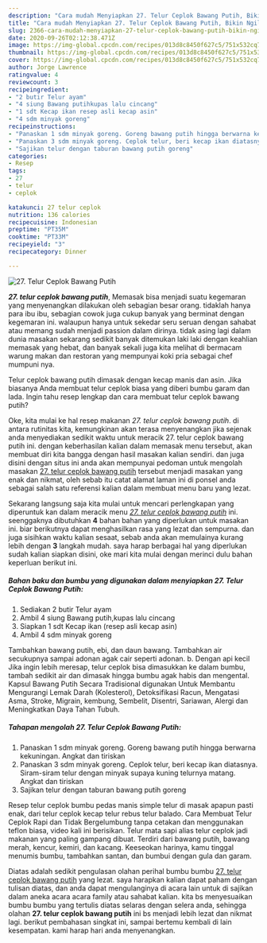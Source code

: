 ```yaml
---
description: "Cara mudah Menyiapkan 27. Telur Ceplok Bawang Putih, Bikin Ngiler"
title: "Cara mudah Menyiapkan 27. Telur Ceplok Bawang Putih, Bikin Ngiler"
slug: 2366-cara-mudah-menyiapkan-27-telur-ceplok-bawang-putih-bikin-ngiler
date: 2020-09-26T02:12:38.471Z
image: https://img-global.cpcdn.com/recipes/013d8c8450f627c5/751x532cq70/27-telur-ceplok-bawang-putih-foto-resep-utama.jpg
thumbnail: https://img-global.cpcdn.com/recipes/013d8c8450f627c5/751x532cq70/27-telur-ceplok-bawang-putih-foto-resep-utama.jpg
cover: https://img-global.cpcdn.com/recipes/013d8c8450f627c5/751x532cq70/27-telur-ceplok-bawang-putih-foto-resep-utama.jpg
author: Jorge Lawrence
ratingvalue: 4
reviewcount: 3
recipeingredient:
- "2 butir Telur ayam"
- "4 siung Bawang putihkupas lalu cincang"
- "1 sdt Kecap ikan resep asli kecap asin"
- "4 sdm minyak goreng"
recipeinstructions:
- "Panaskan 1 sdm minyak goreng. Goreng bawang putih hingga berwarna kekuningan. Angkat dan tiriskan"
- "Panaskan 3 sdm minyak goreng. Ceplok telur, beri kecap ikan diatasnya. Siram-siram telur dengan minyak supaya kuning telurnya matang. Angkat dan tiriskan"
- "Sajikan telur dengan taburan bawang putih goreng"
categories:
- Resep
tags:
- 27
- telur
- ceplok

katakunci: 27 telur ceplok 
nutrition: 136 calories
recipecuisine: Indonesian
preptime: "PT35M"
cooktime: "PT33M"
recipeyield: "3"
recipecategory: Dinner

---
```



![27. Telur Ceplok Bawang Putih](https://img-global.cpcdn.com/recipes/013d8c8450f627c5/751x532cq70/27-telur-ceplok-bawang-putih-foto-resep-utama.jpg)

<b><i>27. telur ceplok bawang putih</i></b>, Memasak bisa menjadi suatu kegemaran yang menyenangkan dilakukan oleh sebagian besar orang. tidaklah hanya para ibu ibu, sebagian cowok juga cukup banyak yang berminat dengan kegemaran ini. walaupun hanya untuk sekedar seru seruan dengan sahabat atau memang sudah menjadi passion dalam dirinya. tidak asing lagi dalam dunia masakan sekarang sedikit banyak ditemukan laki laki dengan keahlian memasak yang hebat, dan banyak sekali juga kita melihat di bermacam warung makan dan restoran yang mempunyai koki pria sebagai chef mumpuni nya.

Telur ceplok bawang putih dimasak dengan kecap manis dan asin. Jika biasanya Anda membuat telur ceplok biasa yang diberi bumbu garam dan lada. Ingin tahu resep lengkap dan cara membuat telur ceplok bawang putih?

Oke, kita mulai ke hal resep makanan <i>27. telur ceplok bawang putih</i>. di antara rutinitas kita, kemungkinan akan terasa menyenangkan jika sejenak anda menyediakan sedikit waktu untuk meracik 27. telur ceplok bawang putih ini. dengan keberhasilan kalian dalam memasak menu tersebut, akan membuat diri kita bangga dengan hasil masakan kalian sendiri. dan juga disini dengan situs ini anda akan mempunyai pedoman untuk mengolah masakan <u>27. telur ceplok bawang putih</u> tersebut menjadi masakan yang enak dan nikmat, oleh sebab itu catat alamat laman ini di ponsel anda sebagai salah satu referensi kalian dalam membuat menu baru yang lezat.


Sekarang langsung saja kita mulai untuk mencari perlengkapan yang diperuntuk kan dalam meracik menu <u><i>27. telur ceplok bawang putih</i></u> ini. seenggaknya dibutuhkan <b>4</b> bahan bahan yang diperlukan untuk masakan ini. biar berikutnya dapat menghasilkan rasa yang lezat dan sempurna. dan juga sisihkan waktu kalian sesaat, sebab anda akan memulainya kurang lebih dengan <b>3</b> langkah mudah. saya harap berbagai hal yang diperlukan sudah kalian siapkan disini, oke mari kita mulai dengan merinci dulu bahan keperluan berikut ini.

<!--inarticleads1-->

##### Bahan baku dan bumbu yang digunakan dalam menyiapkan 27. Telur Ceplok Bawang Putih:

1. Sediakan 2 butir Telur ayam
1. Ambil 4 siung Bawang putih,kupas lalu cincang
1. Siapkan 1 sdt Kecap ikan (resep asli kecap asin)
1. Ambil 4 sdm minyak goreng


Tambahkan bawang putih, ebi, dan daun bawang. Tambahkan air secukupnya sampai adonan agak cair seperti adonan. b. Dengan api kecil Jika ingin lebih meresap, telur ceplok bisa dimasukkan ke dalam bumbu, tambah sedikit air dan dimasak hingga bumbu agak habis dan mengental. Kapsul Bawang Putih Secara Tradisional digunakan Untuk Membantu Mengurangi Lemak Darah (Kolesterol), Detoksifikasi Racun, Mengatasi Asma, Stroke, Migrain, kembung, Sembelit, Disentri, Sariawan, Alergi dan Meningkatkan Daya Tahan Tubuh. 

<!--inarticleads2-->

##### Tahapan mengolah 27. Telur Ceplok Bawang Putih:

1. Panaskan 1 sdm minyak goreng. Goreng bawang putih hingga berwarna kekuningan. Angkat dan tiriskan
1. Panaskan 3 sdm minyak goreng. Ceplok telur, beri kecap ikan diatasnya. Siram-siram telur dengan minyak supaya kuning telurnya matang. Angkat dan tiriskan
1. Sajikan telur dengan taburan bawang putih goreng


Resep telur ceplok bumbu pedas manis simple telur di masak apapun pasti enak, dari telur ceplok kecap telur rebus telur balado. Cara Membuat Telur Ceplok Rapi dan Tidak Bergelumbung tanpa cetakan dan menggunakan teflon biasa, video kali ini berisikan. Telur mata sapi alias telur ceplok jadi makanan yang paling gampang dibuat. Terdiri dari bawang putih, bawang merah, kencur, kemiri, dan kacang. Keeseokan harinya, kamu tinggal menumis bumbu, tambahkan santan, dan bumbui dengan gula dan garam. 

Diatas adalah sedikit pengulasan olahan perihal bumbu bumbu <u>27. telur ceplok bawang putih</u> yang lezat. saya harapkan kalian dapat paham dengan tulisan diatas, dan anda dapat mengulanginya di acara lain untuk di sajikan dalam aneka acara acara family atau sahabat kalian. kita bs menyesuaikan bumbu bumbu yang tertulis diatas selaras dengan selera anda, sehingga olahan <b>27. telur ceplok bawang putih</b> ini bs menjadi lebih lezat dan nikmat lagi. berikut pembahasan singkat ini, sampai bertemu kembali di lain kesempatan. kami harap hari anda menyenangkan.
